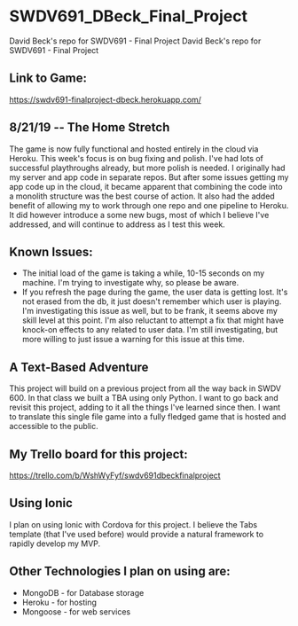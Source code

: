 # SWDV691_DBeck_Final_Project
David Beck's repo for SWDV691 - Final Project	David Beck's repo for SWDV691 - Final Project

## Link to Game:
https://swdv691-finalproject-dbeck.herokuapp.com/

## 8/21/19 -- The Home Stretch
The game is now fully functional and hosted entirely in the cloud via Heroku. This week's focus is on bug fixing and polish. I've had lots of successful playthroughs already, but more polish is needed. I originally had my server and app code in separate repos. But after some issues getting my app code up in the cloud, it became apparent that combining the code into a monolith structure was the best course of action. It also had the added benefit of allowing my to work through one repo and one pipeline to Heroku. It did however introduce a some new bugs, most of which I believe I've addressed, and will continue to address as I test this week.

## Known Issues:
* The initial load of the game is taking a while, 10-15 seconds on my machine. I'm trying to investigate why, so please be aware.
* If you refresh the page during the game, the user data is getting lost. It's not erased from the db, it just doesn't remember which user is playing. I'm investigating this issue as well, but to be frank, it seems above my skill level at this point. I'm also reluctant to attempt a fix that might have knock-on effects to any related to user data. I'm still investigating, but more willing to just issue a warning for this issue at this time.

 ## A Text-Based Adventure
This project will build on a previous project from all the way back in SWDV 600. In that class we built a TBA using only Python. I want to go back and revisit this project, adding to it all the things I've learned since then. I want to translate this single file game into a fully fledged game that is hosted and accessible to the public.

 ## My Trello board for this project:
https://trello.com/b/WshWyFyf/swdv691dbeckfinalproject

 ## Using Ionic
I plan on using Ionic with Cordova for this project. I believe the Tabs template (that I've used before) would provide a natural framework to rapidly develop my MVP. 

 ## Other Technologies I plan on using are:
* MongoDB - for Database storage
* Heroku - for hosting
* Mongoose - for web services
